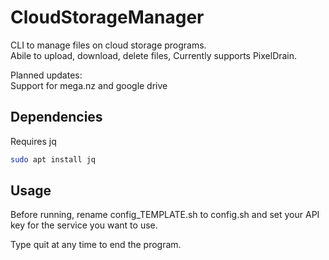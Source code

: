 # CloudStorageManager

CLI to manage files on cloud storage programs.  
Abile to upload, download, delete files, 
Currently supports PixelDrain.

Planned updates:  
Support for mega.nz and google drive

## Dependencies
Requires jq
```sh
sudo apt install jq
```

## Usage
Before running, rename config_TEMPLATE.sh to config.sh and set your API key for the service you want to use.

Type quit at any time to end the program.